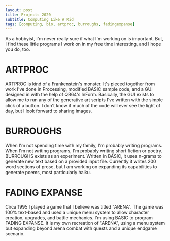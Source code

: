 ```yaml
---
layout: post
title: Projects 2020
subtitle: Computing Like A Kid
tags: [computing, bio, artproc, burroughs, fadingexpanse]
---
```


As a hobbyist, I'm never really sure if what I'm working on is important. But, I find these little programs I work on in my free time interesting, and I hope you do, too.

# ARTPROC
ARTPROC is kind of a Frankenstein's monster. It's pieced together from work I've done in Processing, modified BASIC sample code, and a GUI designed in with the help of QB64's InForm. Basically, the GUI exists to allow me to run any of the generative art scripts I've written with the simple click of a button. I don't know if much of the code will ever see the light of day, but I look forward to sharing images.

# BURROUGHS
When I'm not spending time with my family, I'm probably writing programs. When I'm not writing programs, I'm probably writing short fiction or poetry. BURROUGHS exists as an experiment. Written in BASIC, it uses n-grams to generate new text based on a provided input file. Currently it writes 200 word sections of prose, but I am working on expanding its capabilities to generate poems, most particularly haiku.

# FADING EXPANSE
Circa 1995 I played a game that I believe was titled "ARENA". The game was 100% text-based and used a unique menu system to allow character creation, upgrades, and battle mechanics. I'm using BASIC to program FADING EXPANSE. It is my own recreation of "ARENA", using a menu system but expanding beyond arena combat with quests and a unique endgame scenario.
